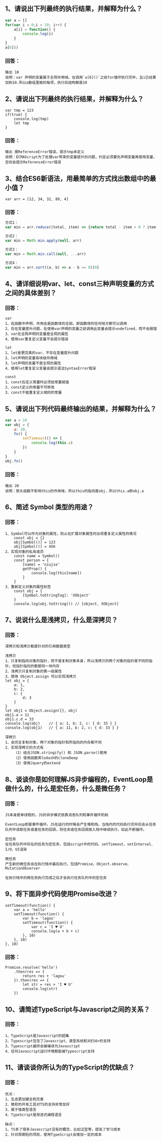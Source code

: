 ## 1、请说出下列最终的执行结果，并解释为什么？

```javascript
var a = []
for(var i = 0;i < 10; i++) {
    a[i] = function() {
        console.log(i)
    }
}
a[6]()
```

### 回答：

```
输出 10
说明：var 声明的变量属于全局作用域。在调用`a[6]()`之前for循环执行完毕，且i已经累加到10.所以a数组里面的每项，执行后结构都是10 
```





## 2、请说出下列最终的执行结果，并解释为什么？

```
var tmp = 123
if(true) {
	console.log(tmp)
	let tmp
}
```

### 回答：

```
输出 报ReferenceError错误，提示tmp未定义
说明：ECMAScript为了处理var带来的变量提升的问题，约定必须要先声明变量再使用变量，否则会提示ReferenceError错误
```



## 3、结合ES6新语法，用最简单的方式找出数组中的最小值？

```
var arr = [12, 34, 32, 89, 4]
```

### 回答：

```javascript
方式1：
var min = arr.reduce((total, item) => {return total - item > 0 ? item : total}, arr[0])

方式2：
var min = Math.min.apply(null, arr)

方式3：
var min = Math.min.call(null, ...arr)

方式4：
var min = arr.sort((a, b) => a - b >= 0)[0]
```



## 4、请详细说明var、let、const三种声明变量的方式之间的具体差别？

### 回答：

```
var
1、在函数中声明，作用去是函数体的全部。即函数体的任何地方都可以调用
2、存在变量提升问题，在使用var声明的变量之前调用此变量会提示undefined，而不会报错
3、var在全局声明的变量是全局的属性
4、使用var重复定义变量不会提示错误

let
1、let是更完美的var，不存在变量提升问题
2、let声明的变量有块级作用域
3、let声明的变量不是全局的属性
4、使用let重复定义变量会提示语法SyntaxError错误

const
1、const在定义常量时必须给常量赋值
2、const定义的常量不可修改
3、const不能重复定义相同的常量
```



## 5、请说出下列代码最终输出的结果，并解释为什么？

```javascript
var a = 10
var obj = {
	a: 20,
	fn() {
		setTimeout(() => {
			console.log(this.a)
		})
	}
}
obj.fn()
```

### 回答：

```
输出 20
说明：箭头函数不影响this的作用域，所以this的指向是obj，所以this.a即obj.a
```



## 6、简述 Symbol 类型的用途？

### 回答：

```
1、Symbol可以作为对象的属性，防止在扩展对象属性时出现重复定义属性的情况
	const obj = {}
	obj[Symbol()] = 123
	obj[Symbol()] = 456
2、实现对象的私有成员
	const name = Symbol()
	const person = {
		[name] = 'niujie'
		getProp() {
			console.log(this[name])
		}
	}
3、重新定义对象的属性标签
	const obj = {
		[Symbol.toStringTag]: 'XObject'
	}
	console.log(obj.toString())	// [object, XObject]
```



## 7、说说什么是浅拷贝，什么是深拷贝？

### 回答：

```
深拷贝和浅拷贝都是针对的引用数据类型

浅拷贝
1、只复制指向对象的指针，而不是复制对象本身，所以浅拷贝的两个对象的指针是不同的指针，但指针指向的都是同一块内存
2、浅拷贝只复制对象的第一级属性
3、使用 Object.assign 可以实现浅拷贝
let obj = {
    a: 1,
    b: 2,
    c: {
        d: 3
    }
}
let obj1 = Object.assign({}, obj)
obj1.a = 11
obj1.c.d = 33
console.log(obj)	// { a: 1, b: 2, c: { d: 33 } }
console.log(obj1)	// { a: 11, b: 2, c: { d: 33 } }

深拷贝
1、会完全复制对象，两个对象的指针和所指向的内存都不同
2、实现深拷贝的方式有
	（1）结合JSON.stringify() 和 JSON.parse()使用
	（2）使用函数库lodash的cloneDeep
	（3）使用Jquery的extend
```



## 8、谈谈你是如何理解JS异步编程的，EventLoop是做什么的，什么是宏任务，什么是微任务？

### 回答：

```
JS本身是单线程的，JS的异步模式依靠消息队列和事件循环机制

EventLoop即是事件循环。JS在运行的时候会产生堆和栈。当栈内的代码执行完毕后会从任务队列中读取任务或者任务的回调，将任务或任务回调放入栈中继续执行，如此不断循环。

宏任务
在任务队列中存在的任务为宏任务，包括script中的代码、setTimeout、setInterval、I/O、UI渲染

微任务
产生新的微任务会在执行栈中最后执行，包括Promise、Object.observe、MutationObserver

在执行栈中的微任务执行完成之后才会执行任务队列中的宏任务
```



## 9、将下面异步代码使用Promise改进？

```
setTimeout(function() {
	var a = 'hello'
	setTimeout(function() {
		var b = 'lagou'
		setTimeout(function() {
			var c = 'I ♥ U'
			console.log(a + b + c)
		}, 10)
	}, 10)
}, 10)
```

### 回答：

```
Promise.resolve('hello')
    .then(res => {
        return res + 'lagou'
    }).then(res => {
        let str = res + 'I ♥ U'
        console.log(str)
    })
```



## 10、请简述TypeScript与Javascript之间的关系？

### 回答：

```
1、TypeScript是Javascript的超集
2、Typescript包含了Javascript、类型系统和对ES6+的支持
3、Typescript最终会被编译为Javascript
4、任何Javascript运行环境都能被Typescript支持
```



## 11、请谈谈你所认为的TypeScript的优缺点？

### 回答：

```
优点：
1、生态更加健全和完善
2、微软的开发工具对TS的支持非常友好
3、属于强类型语言
4、TypeScript是渐进式编程语言

缺点：
1、TS多了很多Javascript没有的概念，比如泛型等，提高了学习成本
2、针对周期短的项目，使用TypeScript会增加一定的成本
```

